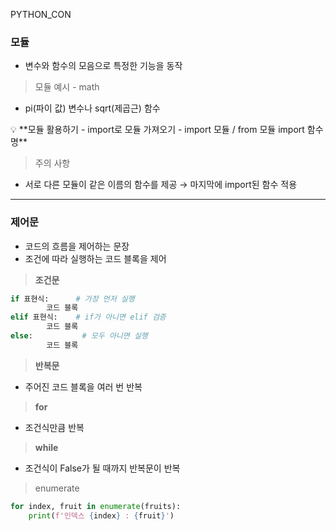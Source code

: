 PYTHON_CON
### 모듈

- 변수와 함수의 모음으로 특정한 기능을 동작

> 모듈 예시 - math
> 
- pi(파이 값) 변수나 sqrt(제곱근) 함수

<aside>
💡 **모듈 활용하기
- import로 모듈 가져오기
- import 모듈 / from 모듈 import 함수 명**

</aside>

> 주의 사항
> 
- 서로 다른 모듈이 같은 이름의 함수를 제공 → 마지막에 import된 함수 적용

---

### 제어문

- 코드의 흐름을 제어하는 문장
- 조건에 따라 실행하는 코드 블록을 제어

> **조건문**
> 

```python
if 표현식:      # 가장 먼저 실행
		코드 블록
elif 표현식:    # if가 아니면 elif 검증
		코드 블록
else:           # 모두 아니면 실행
		코드 블록
```

> **반복문**
> 
- 주어진 코드 블록을 여러 번 반복

> **for**
> 
- 조건식만큼 반복

> **while**
> 
- 조건식이 False가 될 때까지 반복문이 반복

> enumerate
> 

```python
for index, fruit in enumerate(fruits):
	print(f'인덱스 {index} : {fruit}')
```